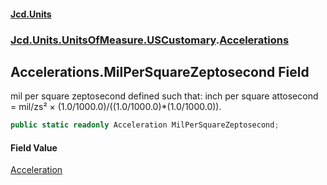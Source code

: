 #### [Jcd.Units](index 'index')
### [Jcd.Units.UnitsOfMeasure.USCustomary](Jcd.Units.UnitsOfMeasure.USCustomary 'Jcd.Units.UnitsOfMeasure.USCustomary').[Accelerations](Accelerations 'Jcd.Units.UnitsOfMeasure.USCustomary.Accelerations')

## Accelerations.MilPerSquareZeptosecond Field

mil per square zeptosecond defined such that: inch per square attosecond = mil/zs² ×
(1.0/1000.0)/((1.0/1000.0)*(1.0/1000.0)).

```csharp
public static readonly Acceleration MilPerSquareZeptosecond;
```

#### Field Value
[Acceleration](Acceleration 'Jcd.Units.UnitTypes.Acceleration')